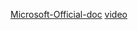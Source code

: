 [Microsoft-Official-doc](https://code.visualstudio.com/docs/nodejs/nodejs-debugging)
[video](https://www.youtube.com/watch?v=2oFKNL7vYV8)